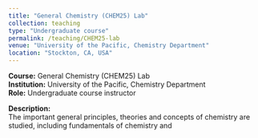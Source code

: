 ```yaml
---
title: "General Chemistry (CHEM25) Lab"
collection: teaching
type: "Undergraduate course"
permalink: /teaching/CHEM25-lab
venue: "University of the Pacific, Chemistry Department"
location: "Stockton, CA, USA"
---
```


**Course:** General Chemistry (CHEM25) Lab  
**Institution:** University of the Pacific, Chemistry Department  
**Role:** Undergraduate course instructor

**Description:**  
The important general principles, theories and concepts of chemistry are studied, including fundamentals of chemistry and